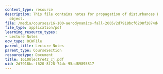 ```yaml
---
content_type: resource
description: This file contains notes for propagation of disturbances By a moving
  object.
file: /media/courses/16-100-aerodynamics-fall-2005/2d7918bcf6208f2874dc95ad89895817_16100lectre42_cj.pdf
file_type: application/pdf
learning_resource_types:
- Lecture Notes
ocw_type: OCWFile
parent_title: Lecture Notes
parent_type: CourseSection
resourcetype: Document
title: 16100lectre42_cj.pdf
uid: 2d7918bc-f620-8f28-74dc-95ad89895817
---
```

